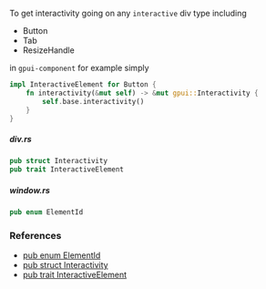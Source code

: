 
To get interactivity going on any `interactive`
div type including

- Button
- Tab
- ResizeHandle

in `gpui-component` for example simply

```rust
impl InteractiveElement for Button {
    fn interactivity(&mut self) -> &mut gpui::Interactivity {
        self.base.interactivity()
    }
}
```

##### div.rs

```rust
pub struct Interactivity
pub trait InteractiveElement
```

##### window.rs

```rust
pub enum ElementId
```

### References

- [pub enum ElementId](https://github.com/zed-industries/zed/blob/main/crates/gpui/src/window.rs#L4841)
- [pub struct Interactivity](https://github.com/zed-industries/zed/blob/main/crates/gpui/src/elements/div.rs#L1240)
- [pub trait InteractiveElement](https://github.com/zed-industries/zed/blob/main/crates/gpui/src/elements/div.rs#L520)
